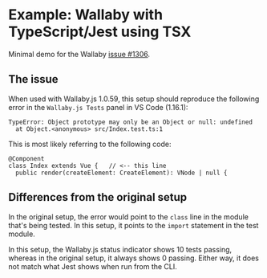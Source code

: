 # Example: Wallaby with TypeScript/Jest using TSX

Minimal demo for the Wallaby [issue #1306](https://github.com/wallabyjs/public/issues/1306).

## The issue

When used with Wallaby.js 1.0.59, this setup should reproduce the following
error in the `Wallaby.js Tests` panel in VS Code (1.16.1):

```
​​TypeError: Object prototype may only be an Object or null: undefined​​
  at Object.<anonymous> ​src/Index.test.ts:1​
```

This is most likely referring to the following code:

```tsx
@Component
class Index extends Vue {   // <-- this line
  public render(createElement: CreateElement): VNode | null {
```

## Differences from the original setup

In the original setup, the error would point to the `class` line in the module
that's being tested. In this setup, it points to the `import` statement in the
test module.

In this setup, the Wallaby.js status indicator shows 10 tests passing, whereas
in the original setup, it always shows 0 passing. Either way, it does not match
what Jest shows when run from the CLI.
